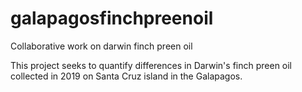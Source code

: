 # galapagosfinchpreenoil
Collaborative work on darwin finch preen oil 

This project seeks to quantify differences in Darwin's finch preen oil collected in 2019 on Santa Cruz island in the Galapagos. 
